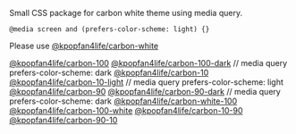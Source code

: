 Small CSS package for carbon white theme using media query.

```
@media screen and (prefers-color-scheme: light) {}
```
Please use [@kpopfan4life/carbon-white](https://www.npmjs.com/package/@kpopfan4life/carbon-white)


[@kpopfan4life/carbon-100](https://www.npmjs.com/package/@kpopfan4life/carbon-100)
[@kpopfan4life/carbon-100-dark](https://www.npmjs.com/package/@kpopfan4life/carbon-100-dark) // media query prefers-color-scheme: dark
[@kpopfan4life/carbon-10](https://www.npmjs.com/package/@kpopfan4life/carbon-10)
[@kpopfan4life/carbon-10-light](https://www.npmjs.com/package/@kpopfan4life/carbon-10-light) // media query prefers-color-scheme: light
[@kpopfan4life/carbon-90](https://www.npmjs.com/package/@kpopfan4life/carbon-90)
[@kpopfan4life/carbon-90-dark](https://www.npmjs.com/package/@kpopfan4life/carbon-90-dark) // media query prefers-color-scheme: dark
[@kpopfan4life/carbon-white-100](https://www.npmjs.com/package/@kpopfan4life/carbon-white-100)
[@kpopfan4life/carbon-100-white](https://www.npmjs.com/package/@kpopfan4life/carbon-100-white)
[@kpopfan4life/carbon-10-90](https://www.npmjs.com/package/@kpopfan4life/carbon-10-90)
[@kpopfan4life/carbon-90-10](https://www.npmjs.com/package/@kpopfan4life/carbon-90-10)

